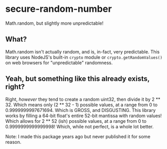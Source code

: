 # secure-random-number

Math.random, but slightly more unpredictable!

## What?

Math.random isn't actually random, and is, in-fact, very predictable. This library uses NodeJS's built-in `crypto` module or `crypto.getRandomValues()` on web browsers for "unpredictable" randomness.

## Yeah, but something like this already exists, right?

Right, _however_ they tend to create a random uint32, then divide it by 2 \*\* 32. Which means only (2 \*\* 32 - 1) possible values, at a range from 0 to 0.9999999997671694. Which is GROSS, and DISGUSTING. This library works by filling a 64-bit float's entire 52-bit mantissa with random values! Which allows for 2 \*\* 52 (ish) possible values, at a range from 0 to 0.9999999999999998! Which, while not perfect, is a whole lot better.

Note: I made this package years ago but never published it for some reason.
